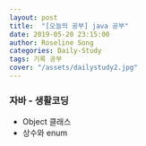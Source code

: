 ```yaml
---
layout: post
title:  "[오늘의 공부] java 공부"
date: 2019-05-20 23:15:00
author: Roseline Song
categories: Daily-Study
tags: 기록 공부
cover: "/assets/dailystudy2.jpg"
---
```


###  자바 - 생활코딩

- Object 클래스
- 상수와 enum


<br>​
<br>​
